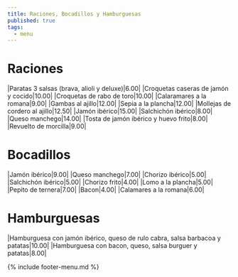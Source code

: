 ```yaml
---
title: Raciones, Bocadillos y Hamburguesas
published: true
tags:
  - menu
---
```


# Raciones

|Paratas 3 salsas (brava, alioli y deluxe)|6.00|
|Croquetas caseras de jamón y cocido|10.00|
|Croquetas de rabo de toro|10.00|
|Calaramares a la romana|9.00|
|Gambas al ajillo|12.00|
|Sepia a la plancha|12.00|
|Mollejas de cordero al ajillo|12.50|
|Jamón ibérico|15.00|
|Salchichón ibérico|8.00|
|Queso manchego|14.00|
|Tosta de jamón ibérico y huevo frito|8.00|
|Revuelto de morcilla|9.00|

# Bocadillos

|Jamón ibérico|9.00|
|Queso manchego|7.00|
|Chorizo ibérico|5.00|
|Salchichón ibérico|5.00|
|Chorizo frito|4.00|
|Lomo a la plancha|5.00|
|Pepito de ternera|7.00|
|Bacon|4.00|
|Calamares a la romana|6.00|

# Hamburguesas

|Hamburguesa con jamón ibérico, queso de rulo cabra, salsa barbacoa y patatas|10.00|
|Hamburguesa con bacon, queso, salsa burguer y patatas|8.00|

{% include footer-menu.md %}
